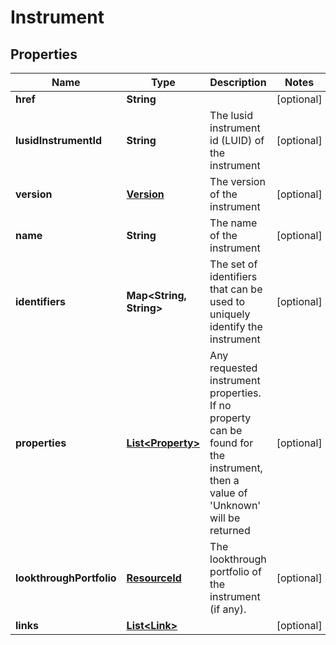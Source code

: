 
# Instrument

## Properties
Name | Type | Description | Notes
------------ | ------------- | ------------- | -------------
**href** | **String** |  |  [optional]
**lusidInstrumentId** | **String** | The lusid instrument id (LUID) of the instrument |  [optional]
**version** | [**Version**](Version.md) | The version of the instrument |  [optional]
**name** | **String** | The name of the instrument |  [optional]
**identifiers** | **Map&lt;String, String&gt;** | The set of identifiers that can be used to uniquely identify the instrument |  [optional]
**properties** | [**List&lt;Property&gt;**](Property.md) | Any requested instrument properties. If no property can be found for the instrument, then  a value of &#39;Unknown&#39; will be returned |  [optional]
**lookthroughPortfolio** | [**ResourceId**](ResourceId.md) | The lookthrough portfolio of the instrument (if any). |  [optional]
**links** | [**List&lt;Link&gt;**](Link.md) |  |  [optional]



